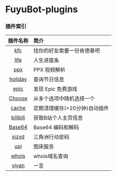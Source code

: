 # FuyuBot-plugins

### 插件索引

| 插件名称 | 简介 |
| :---: | :---|
|[kfc](https://github.com/CatMoeCircle/FuyuBot-plugins/tree/main/plugins/kfc.ts) | 找你的好友索要一份肯德基吧 |
|[life](https://github.com/CatMoeCircle/FuyuBot-plugins/tree/main/plugins/life.ts) | 人生进度条 |
|[ppx](https://github.com/CatMoeCircle/FuyuBot-plugins/tree/main/plugins/ppx.ts) | PPX 视频解析 |
|[holiday](https://github.com/CatMoeCircle/FuyuBot-plugins/tree/main/plugins/holiday.ts) | 查询节日信息 |
|[epic](https://github.com/CatMoeCircle/FuyuBot-plugins/tree/main/plugins/epic.ts) | 发现 Epic 免费游戏 |
|[Choose](https://github.com/CatMoeCircle/FuyuBot-plugins/tree/main/plugins/choose.ts) | 从多个选项中随机选择一个 |
|[cache](https://github.com/CatMoeCircle/FuyuBot-plugins/tree/main/plugins/cache.ts) | 定期清理缓存(>20分钟)自动插件 |
|[bilibili](https://github.com/CatMoeCircle/FuyuBot-plugins/tree/main/plugins/bilibili.ts) | 获取B站个人主页信息 |
|[Base64](https://github.com/CatMoeCircle/FuyuBot-plugins/tree/main/plugins/base64.ts) | Base64 编码和解码 |
|[sjzxd](https://github.com/CatMoeCircle/FuyuBot-plugins/tree/main/plugins/sjzxd.ts) | 三角洲行动密码 |
|[upi](https://github.com/CatMoeCircle/FuyuBot-plugins/tree/main/plugins/upi.ts) | 图床服务 |
|[whois](https://github.com/CatMoeCircle/FuyuBot-plugins/tree/main/plugins/whois/index.ts) | whois域名查询 |
|[yiyan](https://github.com/CatMoeCircle/FuyuBot-plugins/tree/main/plugins/yiyan/index.ts) | 一言 |
